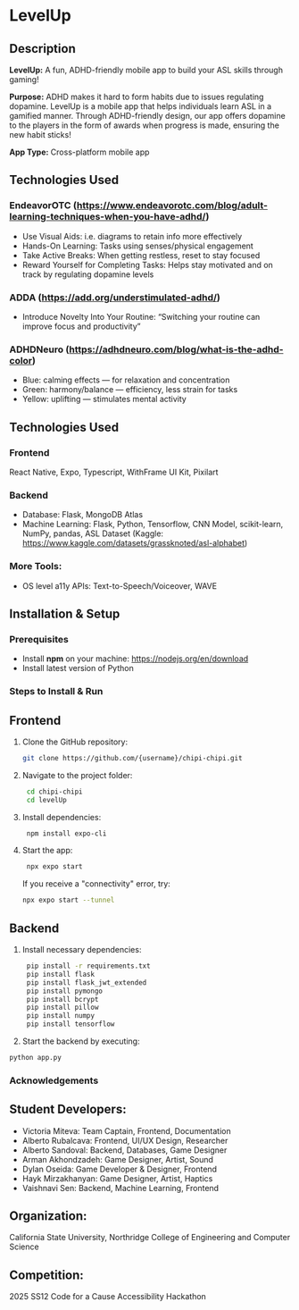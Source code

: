 # LevelUp

## Description  
**LevelUp:** A fun, ADHD-friendly mobile app to build your ASL skills through gaming!

**Purpose:** ADHD makes it hard to form habits due to issues regulating dopamine. LevelUp is a mobile app that helps individuals learn ASL in a gamified manner. Through ADHD-friendly design, our app offers dopamine to the players in the form of awards when progress is made, ensuring the new habit sticks!

**App Type:** Cross-platform mobile app 

## Technologies Used  

### EndeavorOTC (https://www.endeavorotc.com/blog/adult-learning-techniques-when-you-have-adhd/)
- Use Visual Aids: i.e. diagrams to retain info more effectively
- Hands-On Learning: Tasks using senses/physical engagement
- Take Active Breaks: When getting restless, reset to stay focused
- Reward Yourself for Completing Tasks: Helps stay motivated 
and on track by regulating dopamine levels

### ADDA (https://add.org/understimulated-adhd/)
- Introduce Novelty Into Your Routine: “Switching your routine can improve focus and productivity”

### ADHDNeuro (https://adhdneuro.com/blog/what-is-the-adhd-color)
- Blue: calming effects — for relaxation and concentration
- Green: harmony/balance — efficiency, less strain for tasks 
- Yellow: uplifting — stimulates mental activity 


## Technologies Used  

### Frontend  
React Native, Expo, Typescript, WithFrame UI Kit, Pixilart 

### Backend  
- Database: Flask, MongoDB Atlas
- Machine Learning: Flask, Python, Tensorflow, CNN Model, scikit-learn, NumPy, pandas, ASL Dataset (Kaggle: https://www.kaggle.com/datasets/grassknoted/asl-alphabet)  

### More Tools:
- OS level a11y APIs: Text-to-Speech/Voiceover, WAVE

## Installation & Setup  

### Prerequisites  
- Install **npm** on your machine: https://nodejs.org/en/download  
- Install latest version of Python

### Steps to Install & Run  

## Frontend
1. Clone the GitHub repository:  
   ```sh
   git clone https://github.com/{username}/chipi-chipi.git
    ```

2. Navigate to the project folder:  
   ```sh
    cd chipi-chipi
    cd levelUp
    ```

3. Install dependencies:  
   ```sh
    npm install expo-cli
    ```

4. Start the app:
   ```sh
    npx expo start
    ```
    If you receive a "connectivity" error, try:
    ```sh
    npx expo start --tunnel
    ```

## Backend

1. Install necessary dependencies:
   ```sh
    pip install -r requirements.txt
    pip install flask
    pip install flask_jwt_extended
    pip install pymongo
    pip install bcrypt
    pip install pillow
    pip install numpy
    pip install tensorflow
    ```

2. Start the backend by executing:
  ```sh
  python app.py
  ```

### Acknowledgements

## Student Developers:
- Victoria Miteva: Team Captain, Frontend, Documentation
- Alberto Rubalcava: Frontend, UI/UX Design, Researcher
- Alberto Sandoval: Backend, Databases, Game Designer
- Arman Akhondzadeh: Game Designer, Artist, Sound
- Dylan Oseida: Game Developer & Designer, Frontend
- Hayk Mirzakhanyan: Game Designer, Artist, Haptics
- Vaishnavi Sen: Backend, Machine Learning, Frontend

## Organization:
California State University, Northridge
College of Engineering and Computer Science

## Competition:
2025 SS12 Code for a Cause Accessibility Hackathon

